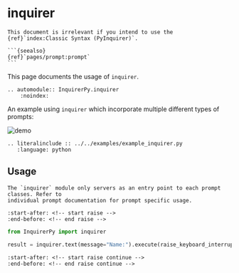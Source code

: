 # inquirer

````{attention}
This document is irrelevant if you intend to use the {ref}`index:Classic Syntax (PyInquirer)`.

```{seealso}
{ref}`pages/prompt:prompt`
```

````

This page documents the usage of `inquirer`.

```{eval-rst}
.. automodule:: InquirerPy.inquirer
    :noindex:
```

An example using `inquirer` which incorporate multiple different types of prompts:

![demo](https://assets.kazhala.me/InquirerPy/InquirerPy-prompt.gif)

```{eval-rst}
.. literalinclude :: ../../examples/example_inquirer.py
   :language: python
```

## Usage

```{note}
The `inquirer` module only servers as an entry point to each prompt classes. Refer to
individual prompt documentation for prompt specific usage.
```

```{include} ./prompt.md
:start-after: <!-- start raise -->
:end-before: <!-- end raise -->
```

```python
from InquirerPy import inquirer

result = inquirer.text(message="Name:").execute(raise_keyboard_interrupt=False)
```

```{include} ./prompt.md
:start-after: <!-- start raise continue -->
:end-before: <!-- end raise continue -->
```
